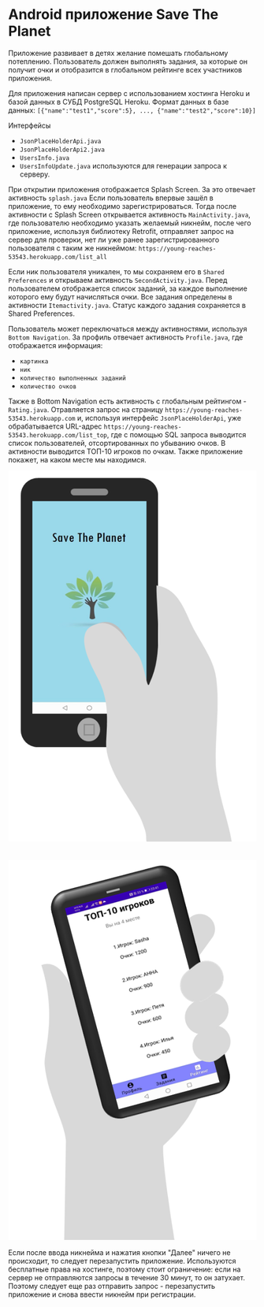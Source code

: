 # Android приложение Save The Planet
Приложение развивает в детях желание помешать глобальному потеплению.
Пользователь должен выполнять задания, за которые он получит очки и отобразится в глобальном рейтинге всех участников приложения.

Для приложения написан сервер с использованием хостинга Heroku и базой данных в СУБД PostgreSQL Heroku.
Формат данных в базе данных:
`[{"name":"test1","score":5}, ..., {"name":"test2","score":10}]`

Интерфейсы
 - `JsonPlaceHolderApi.java`
 - `JsonPlaceHolderApi2.java`
 - `UsersInfo.java`
 - `UsersInfoUpdate.java`
используются для генерации запроса к серверу.

При открытии приложения отображается Splash Screen. За это отвечает активность `splash.java`
Если пользователь впервые зашёл в приложение, то ему необходимо зарегистрироваться. Тогда после активности с Splash Screen открывается активность `MainActivity.java`, где пользователю необходимо указать желаемый никнейм, после чего приложение, используя библиотеку Retrofit, отправляет запрос на сервер для проверки, нет ли уже ранее зарегистрированного пользователя с таким же никнеймом: 
`https://young-reaches-53543.herokuapp.com/list_all`

Если ник пользователя уникален, то мы сохраняем его в `Shared Preferences` и открываем активность `SecondActivity.java`.
Перед пользователем отображается список заданий, за каждое выполнение которого ему будут начисляться очки. Все задания определены в активности `Itemactivity.java`.
Статус каждого задания сохраняется в Shared Preferences.

Пользователь может переключаться между активностями, используя `Bottom Navigation`.
За профиль отвечает активность `Profile.java`, где отображается информация:
 - `картинка`
 - `ник`
 - `количество выполненных заданий`
 - `количество очков`

Также в Bottom Navigation есть активность с глобальным рейтингом - `Rating.java`.
Отравляется запрос на страницу `https://young-reaches-53543.herokuapp.com` и, используя интерфейс `JsonPlaceHolderApi`, уже обрабатывается URL-адрес 
`https://young-reaches-53543.herokuapp.com/list_top`, где с помощью SQL запроса выводится список пользователей, отсортированных по убыванию очков.
В активности выводится ТОП-10 игроков по очкам. Также приложение покажет, на каком месте мы находимся.


![](images/start_photo.png)
<br />
<br />
<br />
![](images/rating_photo.png)

Если после ввода никнейма и нажатия кнопки "Далее" ничего не происходит, то следует перезапустить приложение.
Используются бесплатные права на хостинге, поэтому стоит ограничение: если на сервер не отправляются запросы в течение 30 минут, то он затухает. Поэтому следует еще раз отправить запрос - перезапустить приложение и снова ввести никнейм при регистрации.
